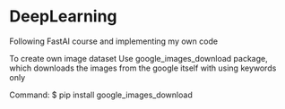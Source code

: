 # DeepLearning
Following FastAI course and implementing my own code

To create own image dataset
Use google_images_download package, which downloads the images from the google itself with using keywords only

Command:
$ pip install google_images_download

